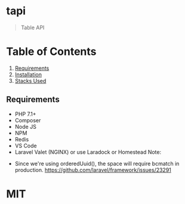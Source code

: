 # tapi
> Table API

# Table of Contents
1. [Requirements](#requirements)
2. [Installation](#installation)
3. [Stacks Used](#stacks-used)

## Requirements
- PHP 7.1+
- Composer
- Node JS
- NPM
- Redis
- VS Code
- Laravel Valet (NGINX) or use Laradock or Homestead
Note:
* Since we're using orderedUuid(), the space will require bcmatch in production.  https://github.com/laravel/framework/issues/23291

# MIT
